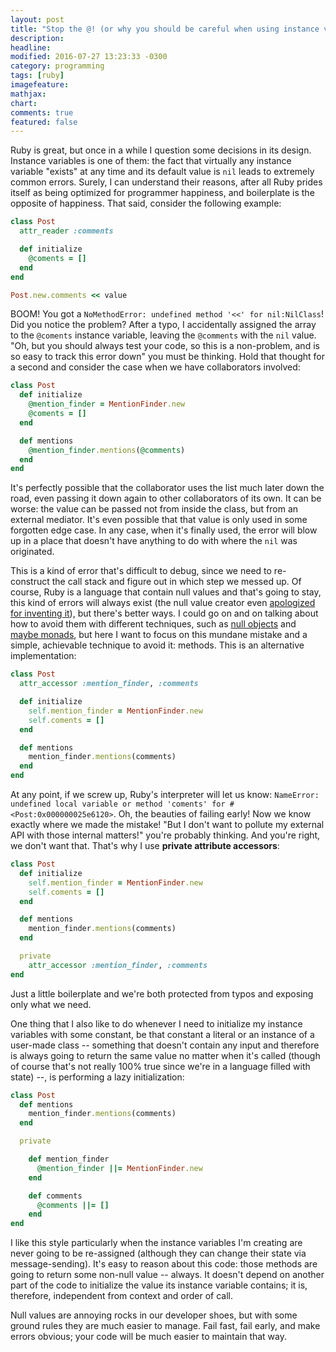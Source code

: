 ```yaml
---
layout: post
title: "Stop the @! (or why you should be careful when using instance variables)"
description: 
headline: 
modified: 2016-07-27 13:23:33 -0300
category: programming
tags: [ruby]
imagefeature: 
mathjax: 
chart: 
comments: true
featured: false
---
```


Ruby is great, but once in a while I question some decisions in its design. Instance variables is one of them: the fact that virtually any instance variable "exists" at any time and its default value is `nil` leads to extremely common errors. Surely, I can understand their reasons, after all Ruby prides itself as being optimized for programmer happiness, and boilerplate is the opposite of happiness. That said, consider the following example:

```ruby
class Post
  attr_reader :comments

  def initialize
    @coments = []
  end
end

Post.new.comments << value
```

BOOM! You got a `NoMethodError: undefined method '<<' for nil:NilClass`! Did you notice the problem? After a typo, I accidentally assigned the array to the `@coments` instance variable, leaving the `@comments` with the `nil` value. "Oh, but you should always test your code, so this is a non-problem, and is so easy to track this error down" you must be thinking. Hold that thought for a second and consider the case when we have collaborators involved:

```ruby
class Post
  def initialize
    @mention_finder = MentionFinder.new
    @coments = []
  end

  def mentions
    @mention_finder.mentions(@comments)
  end
end
```

It's perfectly possible that the collaborator uses the list much later down the road, even passing it down again to other collaborators of its own. It can be worse: the value can be passed not from inside the class, but from an external mediator. It's even possible that that value is only used in some forgotten edge case. In any case, when it's finally used, the error will blow up in a place that doesn't have anything to do with where the `nil` was originated.

This is a kind of error that's difficult to debug, since we need to re-construct the call stack and figure out in which step we messed up. Of course, Ruby is a language that contain null values and that's going to stay, this kind of errors will always exist (the null value creator even [apologized for inventing it](https://en.wikipedia.org/wiki/Tony_Hoare#Apologies_and_retractions)), but there's better ways. I could go on and on talking about how to avoid them with different techniques, such as [null objects](https://en.wikipedia.org/wiki/Null_Object_pattern) and [maybe monads](https://en.wikipedia.org/wiki/Monad_(functional_programming)#The_Maybe_monad), but here I want to focus on this mundane mistake and a simple, achievable technique to avoid it: methods. This is an alternative implementation:

```ruby
class Post
  attr_accessor :mention_finder, :comments

  def initialize
    self.mention_finder = MentionFinder.new
    self.coments = []
  end

  def mentions
    mention_finder.mentions(comments)
  end
end
```

At any point, if we screw up, Ruby's interpreter will let us know: `NameError: undefined local variable or method 'coments' for #<Post:0x000000025e6120>`. Oh, the beauties of failing early! Now we know exactly where we made the mistake! "But I don't want to pollute my external API with those internal matters!" you're probably thinking. And you're right, we don't want that. That's why I use **private attribute accessors**:

```ruby
class Post
  def initialize
    self.mention_finder = MentionFinder.new
    self.coments = []
  end

  def mentions
    mention_finder.mentions(comments)
  end

  private
    attr_accessor :mention_finder, :comments
end
```

Just a little boilerplate and we're both protected from typos and exposing only what we need.

One thing that I also like to do whenever I need to initialize my instance variables with some constant, be that constant a literal or an instance of a user-made class -- something that doesn't contain any input and therefore is always going to return the same value no matter when it's called (though of course that's not really 100% true since we're in a language filled with state) --, is performing a lazy initialization:

```ruby
class Post
  def mentions
    mention_finder.mentions(comments)
  end

  private

    def mention_finder
      @mention_finder ||= MentionFinder.new
    end

    def comments
      @comments ||= []
    end
end
```

I like this style particularly when the instance variables I'm creating are never going to be re-assigned (although they can change their state via message-sending). It's easy to reason about this code: those methods are going to return some non-null value -- always. It doesn't depend on another part of the code to initialize the value its instance variable contains; it is, therefore, independent from context and order of call.

Null values are annoying rocks in our developer shoes, but with some ground rules they are much easier to manage. Fail fast, fail early, and make errors obvious; your code will be much easier to maintain that way.
